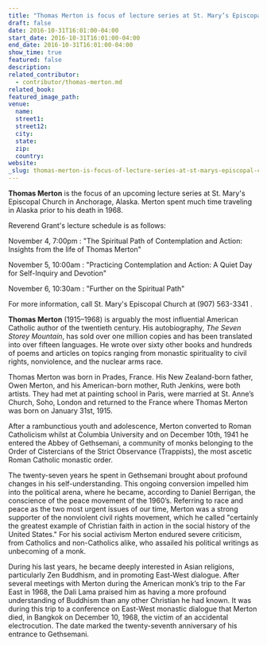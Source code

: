 ```yaml
---
title: "Thomas Merton is focus of lecture series at St. Mary’s Episcopal Church"
draft: false
date: 2016-10-31T16:01:00-04:00
start_date: 2016-10-31T16:01:00-04:00
end_date: 2016-10-31T16:01:00-04:00
show_time: true
featured: false
description:
related_contributor:
  - contributor/thomas-merton.md
related_book:
featured_image_path:
venue:
  name:
  street1:
  street12:
  city:
  state:
  zip:
  country:
website:
_slug: thomas-merton-is-focus-of-lecture-series-at-st-marys-episcopal-church
---
```


**Thomas Merton** is the focus of an upcoming lecture series at St. Mary's Episcopal Church in Anchorage, Alaska. Merton spent much time traveling in Alaska prior to his death in 1968.

Reverend Grant's lecture schedule is as follows:

November 4, 7:00pm : "The Spiritual Path of Contemplation and Action: Insights from the life of Thomas Merton"

November 5, 10:00am : "Practicing Contemplation and Action: A Quiet Day for Self-Inquiry and Devotion"

November 6, 10:30am : "Further on the Spiritual Path"

For more information, call St. Mary's Episcopal Church at (907) 563-3341 .

**Thomas Merton** (1915–1968) is arguably the most influential American Catholic author of the twentieth century. His autobiography, _The Seven Storey Mountain_, has sold over one million copies and has been translated into over fifteen languages. He wrote over sixty other books and hundreds of poems and articles on topics ranging from monastic spirituality to civil rights, nonviolence, and the nuclear arms race.

Thomas Merton was born in Prades, France. His New Zealand-born father, Owen Merton, and his American-born mother, Ruth Jenkins, were both artists. They had met at painting school in Paris, were married at St. Anne’s Church, Soho, London and returned to the France where Thomas Merton was born on January 31st, 1915.

After a rambunctious youth and adolescence, Merton converted to Roman Catholicism whilst at Columbia University and on December 10th, 1941 he entered the Abbey of Gethsemani, a community of monks belonging to the Order of Cistercians of the Strict Observance (Trappists), the most ascetic Roman Catholic monastic order.

The twenty-seven years he spent in Gethsemani brought about profound changes in his self-understanding. This ongoing conversion impelled him into the political arena, where he became, according to Daniel Berrigan, the conscience of the peace movement of the 1960’s. Referring to race and peace as the two most urgent issues of our time, Merton was a strong supporter of the nonviolent civil rights movement, which he called "certainly the greatest example of Christian faith in action in the social history of the United States." For his social activism Merton endured severe criticism, from Catholics and non-Catholics alike, who assailed his political writings as unbecoming of a monk.

During his last years, he became deeply interested in Asian religions, particularly Zen Buddhism, and in promoting East-West dialogue. After several meetings with Merton during the American monk’s trip to the Far East in 1968, the Dali Lama praised him as having a more profound understanding of Buddhism than any other Christian he had known. It was during this trip to a conference on East-West monastic dialogue that Merton died, in Bangkok on December 10, 1968, the victim of an accidental electrocution. The date marked the twenty-seventh anniversary of his entrance to Gethsemani.



